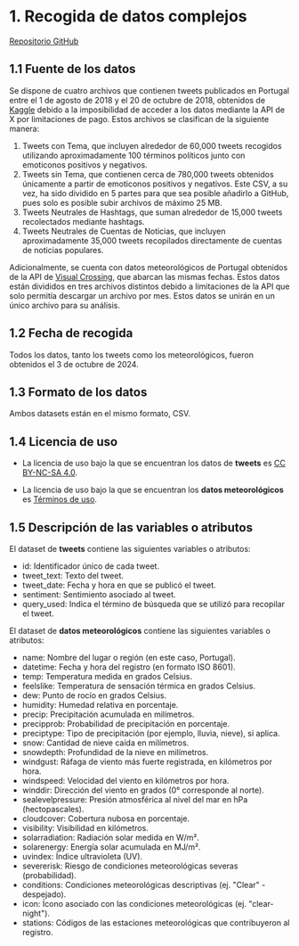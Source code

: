 # 1. Recogida de datos complejos

[Repositorio GitHub](https://github.com/Antonio2202/DCDC)

## 1.1 Fuente de los datos

Se dispone de cuatro archivos que contienen tweets publicados en Portugal entre el 1 de agosto de 2018 y el 20 de octubre de 2018, obtenidos de
[Kaggle](https://www.kaggle.com/datasets/augustop/portuguese-tweets-for-sentiment-analysis) debido a la
imposibilidad de acceder a los datos mediante la API de X por limitaciones de pago. Estos archivos se clasifican de la siguiente manera:
1. Tweets con Tema, que incluyen alrededor de 60,000 tweets recogidos utilizando aproximadamente 100 términos políticos junto con emoticonos positivos y negativos.
2. Tweets sin Tema, que contienen cerca de 780,000 tweets obtenidos únicamente a partir de emoticonos positivos y negativos. Este CSV, a su vez, ha sido dividido en 5 partes para que sea posible añadirlo a GitHub, pues solo es posible subir archivos de máximo 25 MB.
3. Tweets Neutrales de Hashtags, que suman alrededor de 15,000 tweets recolectados mediante hashtags.
4. Tweets Neutrales de Cuentas de Noticias, que incluyen aproximadamente 35,000 tweets recopilados directamente de cuentas de noticias populares.

Adicionalmente, se cuenta con datos meteorológicos de Portugal obtenidos de la API de [Visual Crossing](https://www.visualcrossing.com/weather-api), que abarcan las mismas fechas. Estos datos están divididos en tres archivos distintos debido a limitaciones de la API que solo permitía descargar un archivo por mes. Estos datos se unirán en un único archivo para su análisis.

## 1.2 Fecha de recogida

Todos los datos, tanto los tweets como los meteorológicos, fueron obtenidos el 3 de octubre de 2024.

## 1.3 Formato de los datos

Ambos datasets están en el mismo formato, CSV.

## 1.4 Licencia de uso

- La licencia de uso bajo la que se encuentran los datos de **tweets** es [CC BY-NC-SA 4.0](https://creativecommons.org/licenses/by-nc-sa/4.0/deed.en).

- La licencia de uso bajo la que se encuentran los **datos meteorológicos** es [Términos de uso](https://www.visualcrossing.com/weather-services-terms).

## 1.5 Descripción de las variables o atributos

El dataset de **tweets** contiene las siguientes variables o atributos:

- id: Identificador único de cada tweet.
- tweet_text: Texto del tweet.
- tweet_date: Fecha y hora en que se publicó el tweet.
- sentiment: Sentimiento asociado al tweet.
- query_used: Indica el término de búsqueda que se utilizó para recopilar el tweet.


El dataset de **datos meteorológicos** contiene las siguientes variables o atributos:

- name: Nombre del lugar o región (en este caso, Portugal).
- datetime: Fecha y hora del registro (en formato ISO 8601).
- temp: Temperatura medida en grados Celsius.
- feelslike: Temperatura de sensación térmica en grados Celsius.
- dew: Punto de rocío en grados Celsius.
- humidity: Humedad relativa en porcentaje.
- precip: Precipitación acumulada en milímetros.
- precipprob: Probabilidad de precipitación en porcentaje.
- preciptype: Tipo de precipitación (por ejemplo, lluvia, nieve), si aplica.
- snow: Cantidad de nieve caída en milímetros.
- snowdepth: Profundidad de la nieve en milímetros.
- windgust: Ráfaga de viento más fuerte registrada, en kilómetros por hora.
- windspeed: Velocidad del viento en kilómetros por hora.
- winddir: Dirección del viento en grados (0° corresponde al norte).
- sealevelpressure: Presión atmosférica al nivel del mar en hPa (hectopascales).
- cloudcover: Cobertura nubosa en porcentaje.
- visibility: Visibilidad en kilómetros.
- solarradiation: Radiación solar medida en W/m².
- solarenergy: Energía solar acumulada en MJ/m².
- uvindex: Índice ultravioleta (UV).
- severerisk: Riesgo de condiciones meteorológicas severas (probabilidad).
- conditions: Condiciones meteorológicas descriptivas (ej. "Clear" - despejado).
- icon: Ícono asociado con las condiciones meteorológicas (ej. "clear-night").
- stations: Códigos de las estaciones meteorológicas que contribuyeron al registro.
